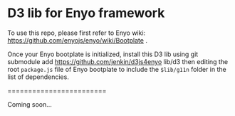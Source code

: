 D3 lib for Enyo framework
========================

To use this repo, please first refer to Enyo wiki: https://github.com/enyojs/enyo/wiki/Bootplate .

Once your Enyo bootplate is initialized, install this D3 lib using
    git submodule add https://github.com/jenkin/d3js4enyo lib/d3
then editing the root `package.js` file of Enyo bootplate to include the `$lib/g11n` folder in the list of dependencies.

========================

Coming soon...

